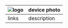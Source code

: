 | ![logo](https://ucnl.github.io/Docs/_misc/sm_logo.png) | device photo |
| ------------ | ------------ |
| links        | description  |
